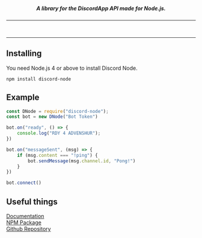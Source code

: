 <p align="center">
    <img alt="" src="https://cdn.discordapp.com/attachments/242256958248321024/250175749670174721/unknown.png">
    <h5 align="center">A library for the DiscordApp API made for Node.js.</h5>
</p>
<hr>
<p align="center">
    <a href="https://discord.gg/YRsNzVF"><img alt="" src="https://img.shields.io/badge/discordnode-join%20us!-blue.svg?style=flat-square"></a>
    <a href="https://www.npmjs.com/package/discord-node"><img alt="" src="https://img.shields.io/npm/dm/discord-node.svg?style=flat-square"></a>
    <a href="https://www.npmjs.com/package/discord-node"><img alt="" src="https://img.shields.io/npm/v/discord-node.svg?maxAge=3600&style=flat-square"></a>
</p>
<hr>

Installing
----------
You need Node.js 4 or above to install Discord Node.

```
npm install discord-node
```

Example
-------
```js
const DNode = require("discord-node");
const bot = new DNode("Bot Token")

bot.on("ready", () => {
    console.log("RDY 4 ADVENSHUR");
})

bot.on("messageSent", (msg) => {
    if (msg.content === "!ping") {
        bot.sendMessage(msg.channel.id, "Pong!")
    }
})

bot.connect()
```


Useful things
-------------
[Documentation](https://github.com/suiika/discordnode/tree/master/docs/README.md)<br>
[NPM Package](https://www.npmjs.com/package/discord-node)<br>
[Github Repository](https://github.com/suiika/discordnode)


